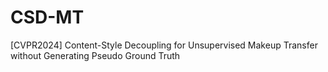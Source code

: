 # CSD-MT
[CVPR2024] Content-Style Decoupling for Unsupervised Makeup Transfer without Generating Pseudo Ground Truth
